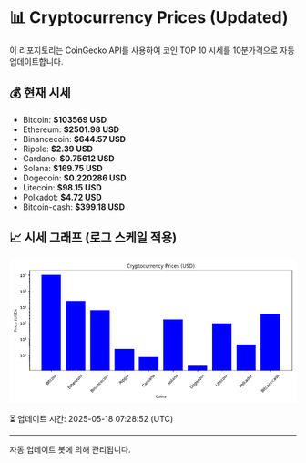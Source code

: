 
# 📊 Cryptocurrency Prices (Updated)

이 리포지토리는 CoinGecko API를 사용하여 코인 TOP 10 시세를 10분가격으로 자동 업데이트합니다.

## 💰 현재 시세
- Bitcoin: **$103569 USD**
- Ethereum: **$2501.98 USD**
- Binancecoin: **$644.57 USD**
- Ripple: **$2.39 USD**
- Cardano: **$0.75612 USD**
- Solana: **$169.75 USD**
- Dogecoin: **$0.220286 USD**
- Litecoin: **$98.15 USD**
- Polkadot: **$4.72 USD**
- Bitcoin-cash: **$399.18 USD**

## 📈 시세 그래프 (로그 스케일 적용)
![Crypto Prices](crypto_prices.png)

⏳ 업데이트 시간: 2025-05-18 07:28:52 (UTC)

---
자동 업데이트 봇에 의해 관리됩니다.
